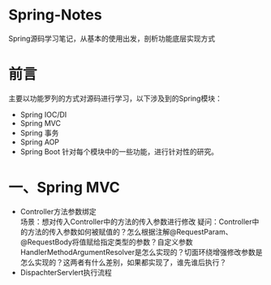 # Spring-Notes
Spring源码学习笔记，从基本的使用出发，剖析功能底层实现方式


# 前言
主要以功能罗列的方式对源码进行学习，以下涉及到的Spring模块：
- Spring IOC/DI
- Spring MVC
- Spring 事务
- Spring AOP
- Spring Boot 
针对每个模块中的一些功能，进行针对性的研究。

# 一、Spring MVC
- Controller方法参数绑定  
场景：想对传入Controller中的方法的传入参数进行修改 
疑问：Controller中的方法的传入参数如何被赋值的？怎么根据注解@RequestParam、@RequestBody将值赋给指定类型的参数？自定义参数HandlerMethodArgumentResolver是怎么实现的？切面环绕增强修改参数是怎么实现的？这两者有什么差别，如果都实现了，谁先谁后执行？ 
- DispachterServlert执行流程 

